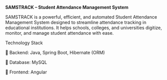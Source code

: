 **SAMSTRACK – Student Attendance Management System**

SAMSTRACK is a powerful, efficient, and automated Student Attendance Management System designed to streamline attendance tracking in educational institutions. It helps schools, colleges, and universities digitize, monitor, and manage student attendance with ease.

Technology Stack

🔹 Backend: Java, Spring Boot, Hibernate (ORM)

🔹 Database: MySQL 

🔹 Frontend: Angular
